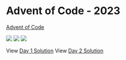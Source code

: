 Advent of Code - 2023
=====================

[Advent of Code](https://adventofcode.com)

![](https://img.shields.io/badge/day%20📅-6-blue)
![](https://img.shields.io/badge/stars%20⭐-4-yellow)
![](https://img.shields.io/badge/days%20completed-2-red)

View [Day 1 Solution](1/README.md)
View [Day 2 Solution](2/README.md)